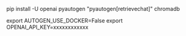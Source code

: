 pip install -U openai pyautogen "pyautogen[retrievechat]" chromadb

export AUTOGEN_USE_DOCKER=False
export OPENAI_API_KEY=xxxxxxxxxxxx